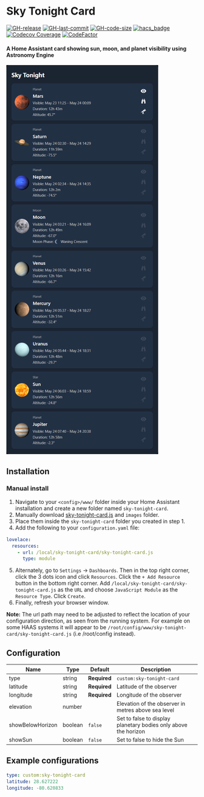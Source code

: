 # Sky Tonight Card

[![GH-release](https://img.shields.io/github/v/release/wwwescape/sky-tonight-card.svg?style=flat-square)](https://github.com/wwwescape/sky-tonight-card/releases)
[![GH-last-commit](https://img.shields.io/github/last-commit/wwwescape/sky-tonight-card.svg?style=flat-square)](https://github.com/wwwescape/sky-tonight-card/commits/master)
[![GH-code-size](https://img.shields.io/github/languages/code-size/wwwescape/sky-tonight-card.svg?color=red&style=flat-square)](https://github.com/wwwescape/sky-tonight-card)
[![hacs_badge](https://img.shields.io/badge/HACS-Default-41BDF5.svg?style=flat-square)](https://github.com/hacs/default)
[![Codecov Coverage](https://img.shields.io/codecov/c/github/wwwescape/sky-tonight-card/main.svg?style=flat-square)](https://codecov.io/gh/wwwescape/sky-tonight-card/)
[![CodeFactor](https://www.codefactor.io/repository/github/wwwescape/sky-tonight-card/badge?style=flat-square)](https://www.codefactor.io/repository/github/wwwescape/sky-tonight-card)


#### A Home Assistant card showing sun, moon, and planet visibility using Astronomy Engine

![Example](example.png)

## Installation


### Manual install
1. Navigate to your `<config>/www/` folder inside your Home Assistant installation and create a new folder named `sky-tonight-card`.
2. Manually download [sky-tonight-card.js](https://raw.githubusercontent.com/wwwescape/sky-tonight-card/main/sky-tonight-card.js) and `images` folder.
3. Place them inside the `sky-tonight-card` folder you created in step 1.
4. Add the following to your `configuration.yaml` file:
  ```yaml
  lovelace:
    resources:
      - url: /local/sky-tonight-card/sky-tonight-card.js
        type: module
  ```
5. Alternately, go to `Settings` -> `Dashboards`. Then in the top right corner, click the 3 dots icon and click `Resources`. Click the `+ Add Resource` button in the bottom right corner. Add `/local/sky-tonight-card/sky-tonight-card.js` as the `URL` and choose `JavaScript Module` as the `Resource Type`. Click `Create`.
6. Finally, refresh your browser window.

**Note:** The url path may need to be adjusted to reflect the location of your configuration direction, as seen from the running system.  For example on some HAAS systems it will appear to be `/root/config/www/sky-tonight-card/sky-tonight-card.js`  (i.e /root/config instead).

## Configuration

| Name              | Type          | Default                               | Description                                                                                                                     |
| ----------------- | ------------- | ------------------------------------- | ------------------------------------------------------------------------------------------------------------------------------- |
| type              | string        | **Required**                          | `custom:sky-tonight-card`                                                                                                |
| latitude          | string        | **Required**                          | Latitude of the observer                                                                                                        |
| longitude         | string        | **Required**                          | Longitude of the observer                                                                                                       |
| elevation         | number        |                                       | Elevation of the observer in metres above sea level                                                                             |
| showBelowHorizon  | boolean       | `false`                               | Set to false to display planetary bodies only above the horizon                                                                 |
| showSun           | boolean       | `false`                               | Set to false to hide the Sun                                                                                                    |                                                                                |

## Example configurations

```yaml
type: custom:sky-tonight-card
latitude: 28.627222
longitude: -80.620833
```